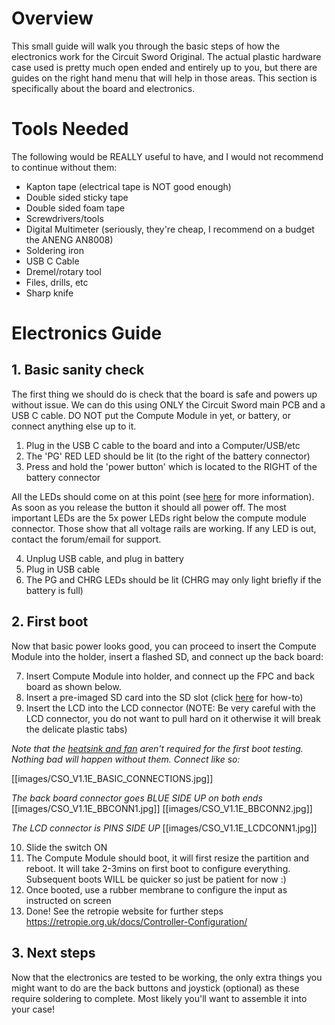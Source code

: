 # Overview
This small guide will walk you through the basic steps of how the electronics work for the Circuit Sword Original. The actual plastic hardware case used is pretty much open ended and entirely up to you, but there are guides on the right hand menu that will help in those areas. This section is specifically about the board and electronics.

# Tools Needed
The following would be REALLY useful to have, and I would not recommend to continue without them:
* Kapton tape (electrical tape is NOT good enough)
* Double sided sticky tape
* Double sided foam tape
* Screwdrivers/tools
* Digital Multimeter (seriously, they're cheap, I recommend on a budget the ANENG AN8008)
* Soldering iron
* USB C Cable
* Dremel/rotary tool
* Files, drills, etc
* Sharp knife

# Electronics Guide
## 1. Basic sanity check
The first thing we should do is check that the board is safe and powers up without issue. We can do this using ONLY the Circuit Sword main PCB and a USB C cable. DO NOT put the Compute Module in yet, or battery, or connect anything else up to it.

1. Plug in the USB C cable to the board and into a Computer/USB/etc
2. The 'PG' RED LED should be lit (to the right of the battery connector)
3. Press and hold the 'power button' which is located to the RIGHT of the battery connector

All the LEDs should come on at this point (see [here](https://github.com/geebles/Circuit-Sword/wiki/Circuit-Sword-Original-V1.1E#all-leds) for more information). As soon as you release the button it should all power off. The most important LEDs are the 5x power LEDs right below the compute module connector. Those show that all voltage rails are working. If any LED is out, contact the forum/email for support.

4. Unplug USB cable, and plug in battery
5. Plug in USB cable
6. The PG and CHRG LEDs should be lit (CHRG may only light briefly if the battery is full)

## 2. First boot
Now that basic power looks good, you can proceed to insert the Compute Module into the holder, insert a flashed SD, and connect up the back board:

7. Insert Compute Module into holder, and connect up the FPC and back board as shown below.
8. Insert a pre-imaged SD card into the SD slot (click [here](https://github.com/geebles/Circuit-Sword/wiki/Flashing-Software-onto-the-Compute-Module) for how-to)
9. Insert the LCD into the LCD connector (NOTE: Be very careful with the LCD connector, you do not want to pull hard on it otherwise it will break the delicate plastic tabs)

_Note that the [heatsink and fan](https://github.com/geebles/Circuit-Sword/wiki/Fan-and-Heatsink) aren't required for the first boot testing. Nothing bad will happen without them. Connect like so:_

[[images/CSO_V1.1E_BASIC_CONNECTIONS.jpg]]

_The back board connector goes BLUE SIDE UP on both ends_
[[images/CSO_V1.1E_BBCONN1.jpg]]
[[images/CSO_V1.1E_BBCONN2.jpg]]

_The LCD connector is PINS SIDE UP_
[[images/CSO_V1.1E_LCDCONN1.jpg]]

10. Slide the switch ON
11. The Compute Module should boot, it will first resize the partition and reboot. It will take 2-3mins on first boot to configure everything. Subsequent boots WILL be quicker so just be patient for now :)
12. Once booted, use a rubber membrane to configure the input as instructed on screen
13. Done! See the retropie website for further steps https://retropie.org.uk/docs/Controller-Configuration/

## 3. Next steps
Now that the electronics are tested to be working, the only extra things you might want to do are the back buttons and joystick (optional) as these require soldering to complete. Most likely you'll want to assemble it into your case!